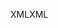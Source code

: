 <span data-ttu-id="a490d-101">XML</span><span class="sxs-lookup"><span data-stu-id="a490d-101">XML</span></span>